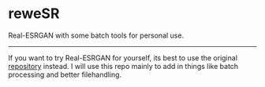 # reweSR

Real-ESRGAN with some batch tools for personal use.

---

If you want to try Real-ESRGAN for yourself, its best to use the original <a href="https://github.com/xinntao/Real-ESRGAN/">repository</a> instead. I will use this repo mainly to add in things like batch processing and better filehandling.

